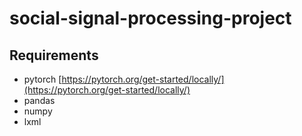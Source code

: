 # social-signal-processing-project

## Requirements

- pytorch [https://pytorch.org/get-started/locally/](https://pytorch.org/get-started/locally/)
- pandas
- numpy
- lxml
